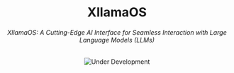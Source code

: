 <h1 align="center">XllamaOS</h1>
<h6 align="center">XllamaOS: A Cutting-Edge AI Interface for Seamless Interaction with Large Language Models (LLMs)</h6>

<p align="center">
  <img src="https://img.shields.io/badge/Status-Under%20Development-yellow?style=for-the-badge" alt="Under Development"/>
</p>

